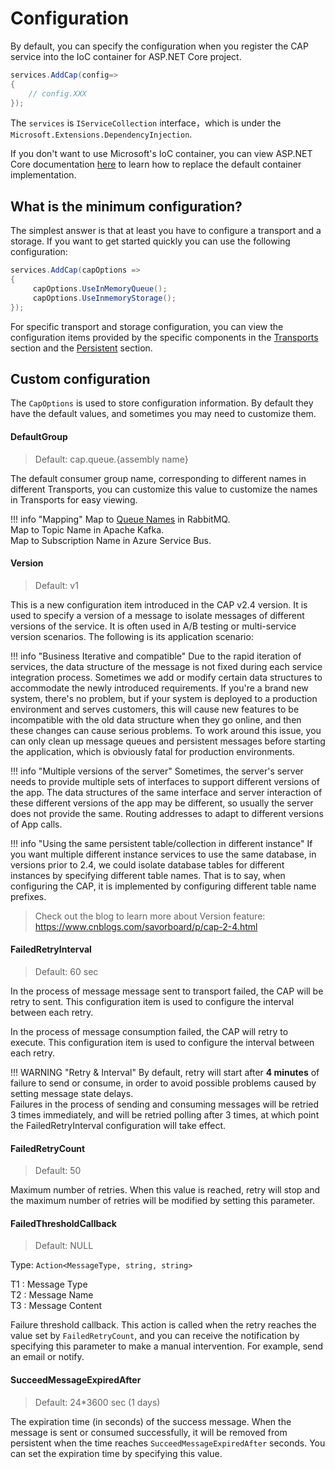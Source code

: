 # Configuration

By default, you can specify the configuration when you register the CAP service into the IoC container for ASP.NET Core project.

```c#
services.AddCap(config=> 
{
    // config.XXX 
});
```

The `services` is `IServiceCollection` interface，which is under the `Microsoft.Extensions.DependencyInjection`.

If you don't want to use Microsoft's IoC container, you can view ASP.NET Core documentation [here](https://docs.microsoft.com/en-us/aspnet/core/fundamentals/dependency-injection?view=aspnetcore-2.2#default-service-container-replacement) to learn how to replace the default container implementation.

## What is the minimum configuration?

The simplest answer is that at least you have to configure a transport and a storage. If you want to get started quickly you can use the following configuration:

```C#
services.AddCap(capOptions => 
{
     capOptions.UseInMemoryQueue();
     capOptions.UseInmemoryStorage();
});
```

For specific transport and storage configuration, you can view the configuration items provided by the specific components in the [Transports](../transports/general.md) section and the [Persistent](../persistent/general.md) section.

## Custom configuration

The `CapOptions` is used to store configuration information. By default they have the default values, and sometimes you may need to customize them.

#### DefaultGroup

> Default: cap.queue.{assembly name}

The default consumer group name, corresponding to different names in different Transports, you can customize this value to customize the names in Transports for easy viewing.

!!! info "Mapping"
    Map to [Queue Names](https://www.rabbitmq.com/queues.html#names) in RabbitMQ.  
    Map to Topic Name in Apache Kafka.  
    Map to Subscription Name in Azure Service Bus.  

#### Version

> Default: v1

This is a new configuration item introduced in the CAP v2.4 version. It is used to specify a version of a message to isolate messages of different versions of the service. It is often used in A/B testing or multi-service version scenarios. The following is its application scenario:

!!! info "Business Iterative and compatible"
    Due to the rapid iteration of services, the data structure of the message is not fixed during each service integration process. Sometimes we add or modify certain data structures to accommodate the newly introduced requirements. If you're a brand new system, there's no problem, but if your system is deployed to a production environment and serves customers, this will cause new features to be incompatible with the old data structure when they go online, and then these changes can cause serious problems. To work around this issue, you can only clean up message queues and persistent messages before starting the application, which is obviously fatal for production environments.

!!! info "Multiple versions of the server"
    Sometimes, the server's server needs to provide multiple sets of interfaces to support different versions of the app. The data structures of the same interface and server interaction of these different versions of the app may be different, so usually the server does not provide the same. Routing addresses to adapt to different versions of App calls.

!!! info "Using the same persistent table/collection in different instance"
    If you want multiple different instance services to use the same database, in versions prior to 2.4, we could isolate database tables for different instances by specifying different table names. That is to say, when configuring the CAP, it is implemented by configuring different table name prefixes.

> Check out the blog to learn more about Version feature: https://www.cnblogs.com/savorboard/p/cap-2-4.html

#### FailedRetryInterval

> Default: 60 sec

In the process of message message sent to transport failed, the CAP will be retry to sent. This configuration item is used to configure the interval between each retry.

In the process of message consumption failed, the CAP will retry to execute. This configuration item is used to configure the interval between each retry.

!!! WARNING "Retry & Interval"
    By default, retry will start after **4 minutes** of failure to send or consume, in order to avoid possible problems caused by setting message state delays.    
    Failures in the process of sending and consuming messages will be retried 3 times immediately, and will be retried polling after 3 times, at which point the FailedRetryInterval configuration will take effect.

#### FailedRetryCount

> Default: 50

Maximum number of retries. When this value is reached, retry will stop and the maximum number of retries will be modified by setting this parameter.

#### FailedThresholdCallback

> Default: NULL

Type: `Action<MessageType, string, string>`

>
T1 : Message Type  
T2 : Message Name  
T3 : Message Content

Failure threshold callback. This action is called when the retry reaches the value set by `FailedRetryCount`, and you can receive the notification by specifying this parameter to make a manual intervention. For example, send an email or notify.

#### SucceedMessageExpiredAfter

> Default: 24*3600 sec (1 days)

The expiration time (in seconds) of the success message. When the message is sent or consumed successfully, it will be removed from persistent when the time reaches `SucceedMessageExpiredAfter` seconds. You can set the expiration time by specifying this value.